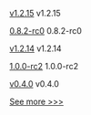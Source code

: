 
[v1.2.15](https://github.com/hyperledger/firefly-common/releases/tag/v1.2.15) v1.2.15

[0.8.2-rc0](https://github.com/hyperledger/aries-cloudagent-python/releases/tag/0.8.2-rc0) 0.8.2-rc0

[v1.2.14](https://github.com/hyperledger/firefly-common/releases/tag/v1.2.14) v1.2.14

[1.0.0-rc2](https://github.com/hyperledger/aries-cloudagent-python/releases/tag/1.0.0-rc2) 1.0.0-rc2

[v0.4.0](https://github.com/hyperledger/aries-framework-javascript/releases/tag/v0.4.0) v0.4.0


[See more >>>](https://start-here.hyperledger.org/releases)
